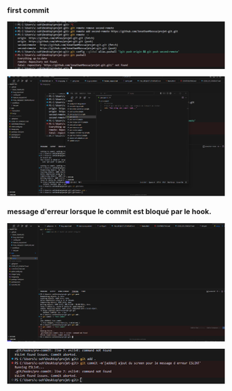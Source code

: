 ### first commit
![alt text](image.png)

![alt text](image-1.png)


### message d'erreur lorsque le commit est bloqué par le hook.
![alt text](image-2.png)

![alt text](image-3.png)

